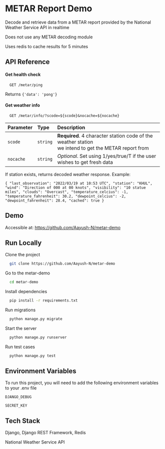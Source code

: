 
# METAR Report Demo

Decode and retrieve data from a METAR report provided by the National Weather Service API in realtime

Does not use any METAR decoding module

Uses redis to cache results for 5 minutes


## API Reference

#### Get health check

```http
  GET /metar/ping
```

Returns `{'data': 'pong'}`

#### Get weather info

```http
  GET /metar/info/?scode=${scode}&nocache=${nocache}
```

| Parameter | Type     | Description                       |
| :-------- | :------- | :-------------------------------- |
| `scode`      | `string` | **Required**. 4 character station code of the weather station <br/> we intend to get the METAR report from |
| `nocache`      | `string` | *Optional*. Set using 1/yes/true/T if the user wishes to get fresh data  |

If station exists, returns decoded weather response. Example:

`{
    "last_observation": "2022/03/19 at 10:53 UTC",
    "station": "KHUL",
    "wind": "Direction of 000 at 00 knots",
    "visibility": "10 statue miles",
    "clouds": "Overcast",
    "temperature_celcius": -1,
    "temperature_fahrenheit": 30.2,
    "dewpoint_celcius": -2,
    "dewpoint_fahrenheit": 28.4,
    "cached": true
}`

## Demo

Accessible at: https://github.com/Aayush-N/metar-demo


## Run Locally

Clone the project

```bash
  git clone https://github.com/Aayush-N/metar-demo
```

Go to the metar-demo

```bash
  cd metar-demo
```

Install dependencies

```bash
  pip install -r requirements.txt
```

Run migrations 

```bash
  python manage.py migrate
```

Start the server

```bash
  python manage.py runserver
```

Run test cases

```bash
  python manage.py test
```
## Environment Variables

To run this project, you will need to add the following environment variables to your .env file

`DJANGO_DEBUG`

`SECRET_KEY`


## Tech Stack

Django, Django REST Framework, Redis

National Weather Service API

